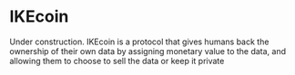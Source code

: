 # IKEcoin
Under construction. IKEcoin is a protocol that gives humans back the ownership of their own data by assigning monetary value to the data, and allowing them to choose to sell the data or keep it private 
